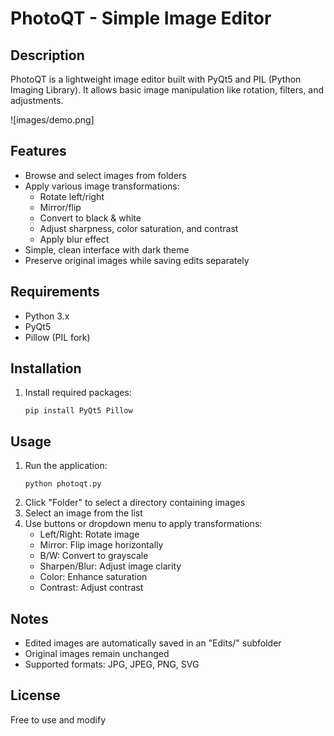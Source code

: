 # PhotoQT - Simple Image Editor

## Description
PhotoQT is a lightweight image editor built with PyQt5 and PIL (Python Imaging Library). It allows basic image manipulation like rotation, filters, and adjustments.

![images/demo.png]

## Features
- Browse and select images from folders
- Apply various image transformations:
  - Rotate left/right
  - Mirror/flip
  - Convert to black & white
  - Adjust sharpness, color saturation, and contrast
  - Apply blur effect
- Simple, clean interface with dark theme
- Preserve original images while saving edits separately

## Requirements
- Python 3.x
- PyQt5
- Pillow (PIL fork)

## Installation
1. Install required packages:
   ```
   pip install PyQt5 Pillow
   ```

## Usage
1. Run the application:
   ```
   python photoqt.py
   ```
2. Click "Folder" to select a directory containing images
3. Select an image from the list
4. Use buttons or dropdown menu to apply transformations:
   - Left/Right: Rotate image
   - Mirror: Flip image horizontally
   - B/W: Convert to grayscale
   - Sharpen/Blur: Adjust image clarity
   - Color: Enhance saturation
   - Contrast: Adjust contrast

## Notes
- Edited images are automatically saved in an "Edits/" subfolder
- Original images remain unchanged
- Supported formats: JPG, JPEG, PNG, SVG

## License
Free to use and modify
